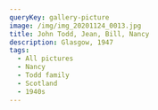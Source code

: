```yaml
---
queryKey: gallery-picture
image: /img/img_20201124_0013.jpg
title: John Todd, Jean, Bill, Nancy
description: Glasgow, 1947
tags:
  - All pictures
  - Nancy
  - Todd family
  - Scotland
  - 1940s
---
```

